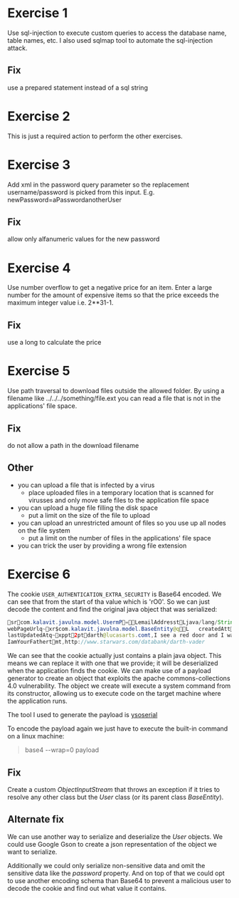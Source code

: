 # Exercise 1
Use sql-injection to execute custom queries to access the database name, table names, etc.
I also used sqlmap tool to automate the sql-injection attack.

## Fix
use a prepared statement instead of a sql string

# Exercise 2
This is just a required action to perform the other exercises.

# Exercise 3
Add xml in the password query parameter so the replacement username/password is picked from this input.
E.g. newPassword=aPassword</pwd><userName>anotherUser</userName><pwd>

## Fix
allow only alfanumeric values for the new password

# Exercise 4
Use number overflow to get a negative price for an item.
Enter a large number for the amount of expensive items so that the price exceeds the maximum integer value i.e. 2**31-1.

## Fix
use a long to calculate the price

# Exercise 5
Use path traversal to download files outside the allowed folder.
By using a filename like ../../../something/file.ext you can read a file that is not in the applications' file space.

## Fix
do not allow a path in the download filename

## Other
- you can upload a file that is infected by a virus
  - place uploaded files in a temporary location that is scanned for virusses and only move safe files to the application file space
- you can upload a huge file filling the disk space
  - put a limit on the size of the file to upload
- you can upload an unrestricted amount of files so you use up all nodes on the file system
  - put a limit on the number of files in the applications' file space
- you can trick the user by providing a wrong file extension

# Exercise 6
The cookie `USER_AUTHENTICATION_EXTRA_SECURITY` is Base64 encoded. We can see that from the start of tha value which is 'rO0'.
So we can just decode the content and find the original java object that was serialized:
```java
srcom.kalavit.javulna.model.UsermP=LemailAddresstLjava/lang/String;Lmottoq~Lnameq~Lpasswordq~Lsexq~L
webPageUrlq~xr$com.kalavit.javulna.model.BaseEntity@qL	createdAttLjava/util/Date;Lidq~L
lastUpdatedAtq~xppt2ptdarth@lucasarts.comt,I see a red door and I want it paint it backtDarth Vadert
IamYourFathertmt,http://www.starwars.com/databank/darth-vader
```
We can see that the cookie actually just contains a plain java object. This means we can replace it with one that we provide; it will be deserialized when the application finds the cookie.
We can make use of a payload generator to create an object that exploits the apache commons-collections 4.0 vulnerability.
The object we create will execute a system command from its constructor, allowing us to execute code on the target machine where the application runs.

The tool I used to generate the payload is [ysoserial](https://github.com/frohoff/ysoserial)

To encode the payload again we just have to execute the built-in command on a linux machine:
> base4 --wrap=0 payload

## Fix
Create a custom _ObjectInputStream_ that throws an exception if it tries to resolve any other class but the _User_ class (or its parent class _BaseEntity_).

## Alternate fix
We can use another way to serialize and deserialize the _User_ objects. We could use Google Gson to create a json representation of the object we want to serialize.

Additionally we could only serialize non-sensitive data and omit the sensitive data like the _password_ property.
And on top of that we could opt to use another encoding schema than Base64 to prevent a malicious user to decode the cookie and find out what value it contains.
